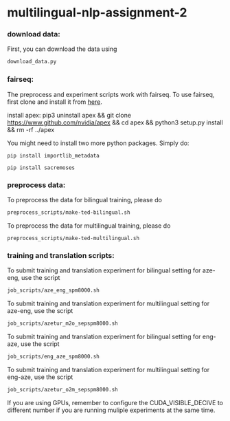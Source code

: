 # multilingual-nlp-assignment-2

### download data:
First, you can download the data using
```python
download_data.py
``` 

### fairseq:
The preprocess and experiment scripts work with fairseq. To use fairseq, first clone and install it from [here](https://github.com/pytorch/fairseq/).

install apex:
pip3 uninstall apex && git clone https://www.github.com/nvidia/apex && cd apex && python3 setup.py install && rm -rf ../apex

You might need to install two more python packages. Simply do:
```
pip install importlib_metadata
```

```
pip install sacremoses
```

### preprocess data:
To preprocess the data for bilingual training, please do
```bash
preprocess_scripts/make-ted-bilingual.sh
```

To preprocess the data for multilingual training, please do
```base
preprocess_scripts/make-ted-multilingual.sh
```

### training and translation scripts:
To submit training and translation experiment for bilingual setting for aze-eng, use the script
```bash
job_scripts/aze_eng_spm8000.sh
```

To submit training and translation experiment for multilingual setting for aze-eng, use the script
```bash
job_scripts/azetur_m2o_sepspm8000.sh
```

To submit training and translation experiment for bilingual setting for eng-aze, use the script
```bash
job_scripts/eng_aze_spm8000.sh
```

To submit training and translation experiment for multilingual setting for eng-aze, use the script
```bash
job_scripts/azetur_o2m_sepspm8000.sh
```
If you are using GPUs, remember to configure the CUDA_VISIBLE_DECIVE to different number if you are running muliple experiments at the same time.
